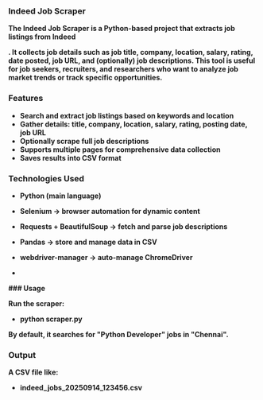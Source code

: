 ### **Indeed Job Scraper**



**The Indeed Job Scraper is a Python-based project that extracts job listings from Indeed**

**. It collects job details such as job title, company, location, salary, rating, date posted, job URL, and (optionally) job descriptions. This tool is useful for job seekers, recruiters, and researchers who want to analyze job market trends or track specific opportunities.**



### **Features**



* **Search and extract job listings based on keywords and location**
* **Gather details: title, company, location, salary, rating, posting date, job URL**
* **Optionally scrape full job descriptions**
* **Supports multiple pages for comprehensive data collection**
* **Saves results into CSV format**



### **Technologies Used**



* **Python (main language)**
* **Selenium → browser automation for dynamic content**
* **Requests + BeautifulSoup → fetch and parse job descriptions**
* **Pandas → store and manage data in CSV**
* **webdriver-manager → auto-manage ChromeDriver**

* 
**### Usage**



**Run the scraper:**



* **python scraper.py**



**By default, it searches for "Python Developer" jobs in "Chennai".**



### **Output**



**A CSV file like:**



* **indeed\_jobs\_20250914\_123456.csv**
